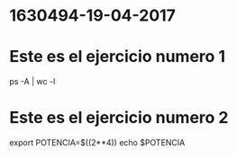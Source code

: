 # 1630494-19-04-2017
# Este es el ejercicio numero 1

ps -A | wc -l

# Este es el ejercicio numero 2
export POTENCIA=$((2**4))
echo $POTENCIA
